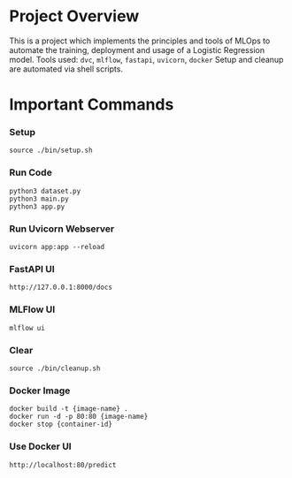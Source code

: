 # Project Overview

This is a project which implements the principles and tools of MLOps to automate the training, deployment and usage of a Logistic Regression model.
Tools used: `dvc`, `mlflow`, `fastapi`, `uvicorn`, `docker`
Setup and cleanup are automated via shell scripts.

# Important Commands
  
### Setup
`source ./bin/setup.sh`

### Run Code
`python3 dataset.py`<br>
`python3 main.py`<br>
`python3 app.py`

### Run Uvicorn Webserver
`uvicorn app:app --reload`

### FastAPI UI
`http://127.0.0.1:8000/docs`

### MLFlow UI
`mlflow ui`

### Clear
`source ./bin/cleanup.sh`

### Docker Image
`docker build -t {image-name} .`<br>
`docker run -d -p 80:80 {image-name}`<br>
`docker stop {container-id}`

### Use Docker UI
`http://localhost:80/predict`